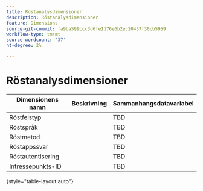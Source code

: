 ```yaml
---
title: Röstanalysdimensioner
description: Röstanalysdimensioner
feature: Dimensions
source-git-commit: fa9ba599ccc3d6fe1176e6b2ec20457f30cb5959
workflow-type: tm+mt
source-wordcount: '37'
ht-degree: 2%

---
```


# Röstanalysdimensioner

| Dimensionens namn | Beskrivning | Sammanhangsdatavariabel |
| --- | --- | --- |
| Röstfelstyp | | TBD |
| Röstspråk | | TBD |
| Röstmetod | | TBD |
| Röstappssvar | | TBD |
| Röstautentisering | | TBD |
| Intressepunkts-ID | | TBD |

{style="table-layout:auto"}
